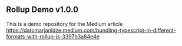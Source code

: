 ## Rollup Demo v1.0.0

This is a demo repository for the Medium article https://datomarjanidze.medium.com/bundling-typescript-in-different-formats-with-rollup-js-3397b3a84e4e
